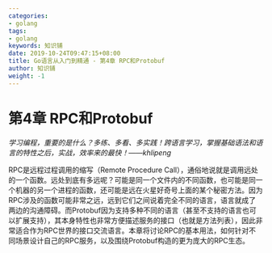 ```yaml
---
categories:
- golang
tags:
- golang  
keywords: 知识铺
date: 2019-10-24T09:47:15+08:00
title: Go语言从入门到精通 - 第4章 RPC和Protobuf
author: 知识铺
weight: -1
---
```


# 第4章 RPC和Protobuf

*学习编程，重要的是什么？多练、多看、多实践！跨语言学习，掌握基础语法和语言的特性之后，实战，效率来的最快！——khlipeng*

RPC是远程过程调用的缩写（Remote Procedure Call），通俗地说就是调用远处的一个函数。远处到底有多远呢？可能是同一个文件内的不同函数，也可能是同一个机器的另一个进程的函数，还可能是远在火星好奇号上面的某个秘密方法。因为RPC涉及的函数可能非常之远，远到它们之间说着完全不同的语言，语言就成了两边的沟通障碍。而Protobuf因为支持多种不同的语言（甚至不支持的语言也可以扩展支持），其本身特性也非常方便描述服务的接口（也就是方法列表），因此非常适合作为RPC世界的接口交流语言。本章将讨论RPC的基本用法，如何针对不同场景设计自己的RPC服务，以及围绕Protobuf构造的更为庞大的RPC生态。
